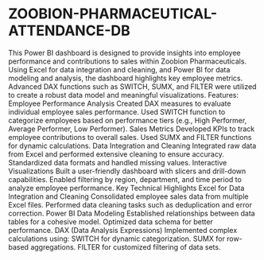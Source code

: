 # ZOOBION-PHARMACEUTICAL-ATTENDANCE-DB
This Power BI dashboard is designed to provide insights into employee performance and contributions to sales within Zoobion Pharmaceuticals. 
Using Excel for data integration and cleaning, and Power BI for data modeling and analysis, the dashboard highlights key employee metrics. 
Advanced DAX functions such as SWITCH, SUMX, and FILTER were utilized to create a robust data model and meaningful visualizations.
Features:
Employee Performance Analysis
Created DAX measures to evaluate individual employee sales performance.
Used SWITCH function to categorize employees based on performance tiers (e.g., High Performer, Average Performer, Low Performer).
Sales Metrics
Developed KPIs to track employee contributions to overall sales.
Used SUMX and FILTER functions for dynamic calculations.
Data Integration and Cleaning
Integrated raw data from Excel and performed extensive cleaning to ensure accuracy.
Standardized data formats and handled missing values.
Interactive Visualizations
Built a user-friendly dashboard with slicers and drill-down capabilities.
Enabled filtering by region, department, and time period to analyze employee performance.
Key Technical Highlights
Excel for Data Integration and Cleaning
Consolidated employee sales data from multiple Excel files.
Performed data cleaning tasks such as deduplication and error correction.
Power BI Data Modeling
Established relationships between data tables for a cohesive model.
Optimized data schema for better performance.
DAX (Data Analysis Expressions)
Implemented complex calculations using:
SWITCH for dynamic categorization.
SUMX for row-based aggregations.
FILTER for customized filtering of data sets.
